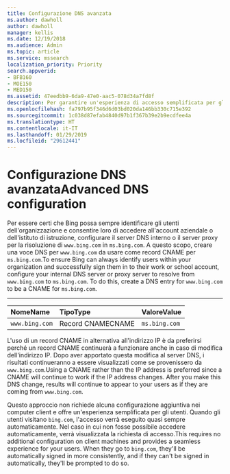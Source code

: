 ```yaml
---
title: Configurazione DNS avanzata
ms.author: dawholl
author: dawholl
manager: kellis
ms.date: 12/19/2018
ms.audience: Admin
ms.topic: article
ms.service: mssearch
localization_priority: Priority
search.appverid:
- BFB160
- MOE150
- MED150
ms.assetid: 47eedbb9-6da9-47e0-aac5-078d34a7fd8f
description: Per garantire un'esperienza di accesso semplificata per gli utenti, è possibile configurare il server DNS con un record CNAME
ms.openlocfilehash: fa797b95f346d6d03bd020da146bb330c715e392
ms.sourcegitcommit: 1c038d87efab4840d97b1f367b39e2b9ecdfee4a
ms.translationtype: HT
ms.contentlocale: it-IT
ms.lasthandoff: 01/29/2019
ms.locfileid: "29612441"
---
```

# <a name="advanced-dns-configuration"></a><span data-ttu-id="445d8-103">Configurazione DNS avanzata</span><span class="sxs-lookup"><span data-stu-id="445d8-103">Advanced DNS configuration</span></span>

<span data-ttu-id="445d8-p101">Per essere certi che Bing possa sempre identificare gli utenti dell'organizzazione e consentire loro di accedere all'account aziendale o dell'istituto di istruzione, configurare il server DNS interno o il server proxy per la risoluzione di `www.bing.com` in `ms.bing.com`. A questo scopo, creare una voce DNS per `www.bing.com` da usare come record CNAME per `ms.bing.com`.</span><span class="sxs-lookup"><span data-stu-id="445d8-p101">To ensure Bing can always identify users within your organization and successfully sign them in to their work or school account, configure your internal DNS server or proxy server to resolve from `www.bing.com` to `ms.bing.com`. To do this, create a DNS entry for `www.bing.com` to be a CNAME for `ms.bing.com`.</span></span>
  
****

|<span data-ttu-id="445d8-106">**Nome**</span><span class="sxs-lookup"><span data-stu-id="445d8-106">**Name**</span></span>|<span data-ttu-id="445d8-107">**Tipo**</span><span class="sxs-lookup"><span data-stu-id="445d8-107">**Type**</span></span>|<span data-ttu-id="445d8-108">**Valore**</span><span class="sxs-lookup"><span data-stu-id="445d8-108">**Value**</span></span>|
|:-----|:-----|:-----|
|`www.bing.com`  <br/> |<span data-ttu-id="445d8-109">Record CNAME</span><span class="sxs-lookup"><span data-stu-id="445d8-109">CNAME</span></span>  <br/> |`ms.bing.com`  <br/> |
   
<span data-ttu-id="445d8-p102">L'uso di un record CNAME in alternativa all'indirizzo IP è da preferirsi perché un record CNAME continuerà a funzionare anche in caso di modifica dell'indirizzo IP. Dopo aver apportato questa modifica al server DNS, i risultati continueranno a essere visualizzati come se provenissero da `www.bing.com`.</span><span class="sxs-lookup"><span data-stu-id="445d8-p102">Using a CNAME rather than the IP address is preferred since a CNAME will continue to work if the IP address changes. After you make this DNS change, results will continue to appear to your users as if they are coming from `www.bing.com`.</span></span> 
  
<span data-ttu-id="445d8-p103">Questo approccio non richiede alcuna configurazione aggiuntiva nei computer client e offre un'esperienza semplificata per gli utenti. Quando gli utenti visitano `bing.com`, l'accesso verrà eseguito quasi sempre automaticamente. Nel caso in cui non fosse possibile accedere automaticamente, verrà visualizzata la richiesta di accesso.</span><span class="sxs-lookup"><span data-stu-id="445d8-p103">This requires no additional configuration on client machines and provides a seamless experience for your users. When they go to `bing.com`, they'll be automatically signed in more consistently, and if they can't be signed in automatically, they'll be prompted to do so.</span></span>
